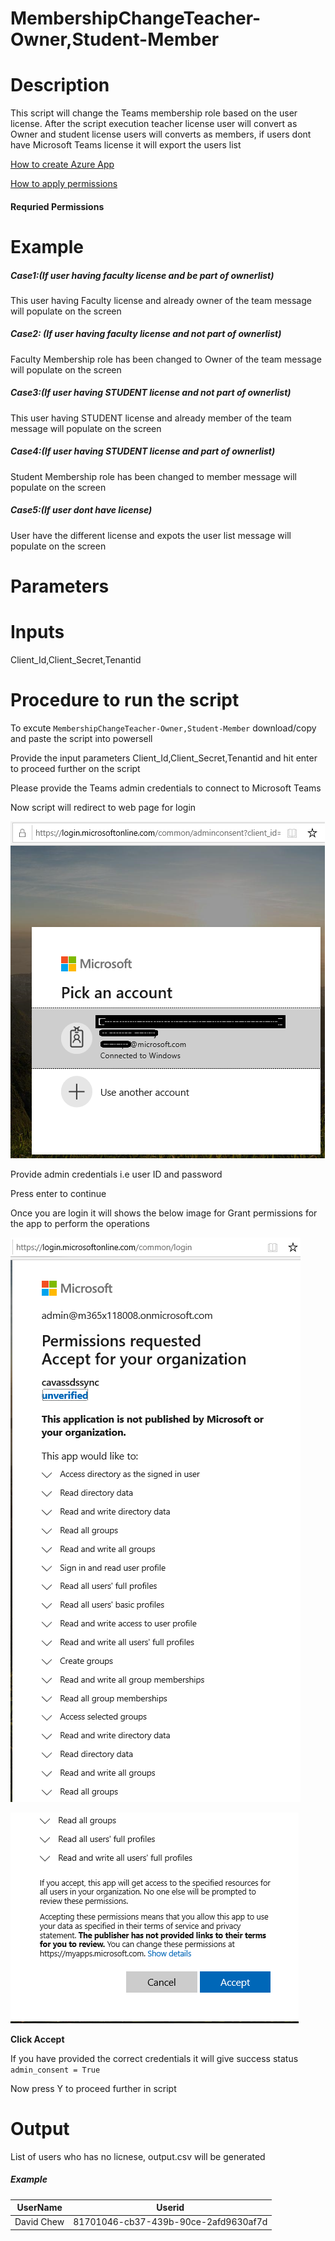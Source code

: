 # MembershipChangeTeacher-Owner,Student-Member

# Description

This script will change the Teams membership role based on the user license. After the script execution teacher license user will convert as Owner and student license users will converts as members, if users dont have Microsoft Teams license it will export the users list

[How to create Azure App](https://docs.microsoft.com/en-us/graph/auth-register-app-v2)

[How to apply permissions](https://docs.microsoft.com/en-us/graph/notifications-integration-app-registration)

#### Requried Permissions

# Example

##### Case1:(If user having faculty license and be part of ownerlist)

   This user having Faculty license and already owner of the team message will populate on the screen
   
##### Case2: (If user having faculty license and not part of ownerlist)

   Faculty Membership role has been changed to Owner of the team message will populate on the screen

##### Case3:(If user having STUDENT license and not part of ownerlist)

  This user having STUDENT license and already member of the team message will populate on the screen

##### Case4:(If user having STUDENT license and part of ownerlist)

  Student Membership role has been changed to member message will populate on the screen

##### Case5:(If user dont have license)

  User have the different license and expots the user list message will populate on the screen

# Parameters

# Inputs

Client_Id,Client_Secret,Tenantid

# Procedure to run the script
 
   To excute `MembershipChangeTeacher-Owner,Student-Member` download/copy and paste the script into powersell
        
   Provide the input parameters Client_Id,Client_Secret,Tenantid and hit enter to proceed further on the script
    
   Please provide the Teams admin credentials to connect to Microsoft Teams
   
   Now script will redirect to web page for login
        
   ![Signin](https://github.com/Geetha63/MS-Teams-Scripts/blob/master/Images/Siginin.png)
        
   Provide admin credentials i.e user ID and password 
        
   Press enter to continue
   
   Once you are login it will shows the below image for Grant permissions for the app to perform the operations

 ![GrantPermission](https://github.com/Geetha63/MS-Teams-Scripts/blob/master/Images/GrantPermissions.png)
 
 ![GrantPermission](https://github.com/Geetha63/MS-Teams-Scripts/blob/master/Images/GrantPermissions2.png)
 
 **Click Accept**

 If you have provided the correct credentials it will give success status `admin_consent = True`
 
 Now press Y to proceed further in script

# Output

List of users who has no licnese, output.csv will be generated 

##### Example

|UserName  | Userid  |
|----------|---------|
|David Chew|81701046-cb37-439b-90ce-2afd9630af7d|

